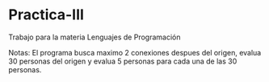 # Practica-III

Trabajo para la materia Lenguajes de Programación

Notas:
  El programa busca maximo 2 conexiones despues del origen, evalua 30 personas del origen y evalua 5 personas para cada una de las 30 personas.
